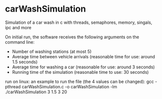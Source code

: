 # carWashSimulation
Simulation of a car wash in c
with threads, semaphores, memory, singals, ipc and more

On initial run, the software receives the following arguments on the command line:
- Number of washing stations (at most 5)
- Average time between vehicle arrivals (reasonable time for use: around 1.5 seconds)
- Average time for washing a car (reasonable for use: around 3 seconds)
- Running time of the simulation (reasonable time to use: 30 seconds)

run on linux:
an example to run the file (the 4 values can be changed):
gcc -pthread carWashSimulation.c -o carWashSimulation -lm
./carWashSimulation  3 1.5 3 20
